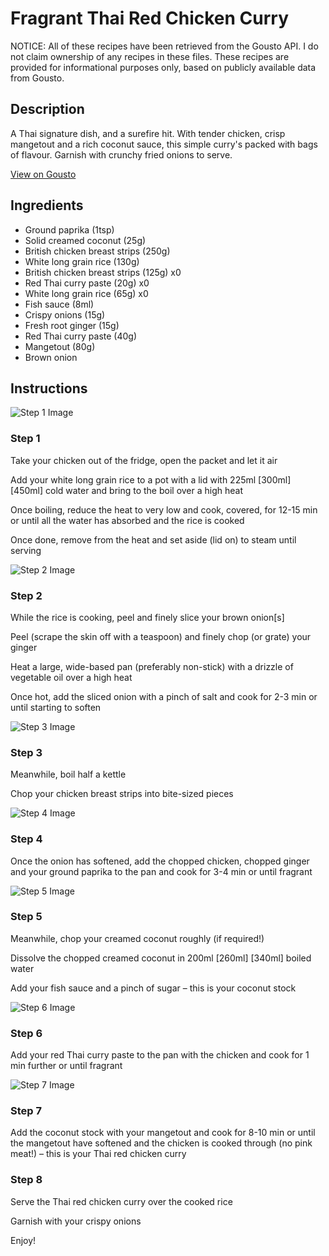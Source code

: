 # Fragrant Thai Red Chicken Curry

NOTICE: All of these recipes have been retrieved from the Gousto API. I do not claim ownership of any recipes in these files. These recipes are provided for informational purposes only, based on publicly available data from Gousto.

## Description

A Thai signature dish, and a surefire hit. With tender chicken, crisp mangetout
 and a rich coconut sauce, this simple curry's packed with bags of flavour. Garnish with crunchy fried onions to serve. 

[View on Gousto](https://www.gousto.co.uk/recipes/cookbook/fragrant-thai-red-chicken-curry)

## Ingredients

- Ground paprika (1tsp)
- Solid creamed coconut (25g)
- British chicken breast strips (250g)
- White long grain rice (130g)
- British chicken breast strips (125g) x0
- Red Thai curry paste (20g) x0
- White long grain rice (65g) x0
- Fish sauce (8ml)
- Crispy onions (15g)
- Fresh root ginger (15g)
- Red Thai curry paste (40g)
- Mangetout (80g)
- Brown onion

## Instructions

![Step 1 Image](https://production-media.gousto.co.uk/cms/recipe-step-image/2155.-step-1-x200.jpg)

### Step 1

Take your chicken out of the fridge, open the packet and let it air

Add your white long grain rice to a pot with a lid with 225ml <span class="text-purple">[300ml] </span><span class="text-danger">[450ml]</span> cold water and bring to the boil over a high heat

Once boiling, reduce the heat to very low and cook, covered, for 12-15 min or until all the water has absorbed and the rice is cooked

Once done, remove from the heat and set aside (lid on) to steam until serving

![Step 2 Image](https://production-media.gousto.co.uk/cms/recipe-step-image/2155.-step-2-x200.jpg)

### Step 2

While the rice is cooking, peel and finely slice your brown onion[s]

Peel (scrape the skin off with a teaspoon) and finely chop (or grate) your ginger

Heat a large, wide-based pan (preferably non-stick) with a drizzle of vegetable oil over a high heat

Once hot, add the sliced onion with a pinch of salt and cook for 2-3 min or until starting to soften

![Step 3 Image](https://production-media.gousto.co.uk/cms/recipe-step-image/2155.-step-3-x200.jpg)

### Step 3

Meanwhile, boil half a kettle

Chop your chicken breast strips into bite-sized pieces

![Step 4 Image](https://production-media.gousto.co.uk/cms/recipe-step-image/2155.-step-4-x200.jpg)

### Step 4

Once the onion has softened, add the chopped chicken, chopped ginger and your ground paprika to the pan and cook for 3-4 min or until fragrant

![Step 5 Image](https://production-media.gousto.co.uk/cms/recipe-step-image/2155.-step-5-x200.jpg)

### Step 5

Meanwhile, chop your creamed coconut roughly (if required!)

Dissolve the chopped creamed coconut in 200ml <span class="text-purple">[260ml]</span> <span class="text-danger">[340ml]</span> boiled water

Add your fish sauce and a pinch of sugar – this is your coconut stock

![Step 6 Image](https://production-media.gousto.co.uk/cms/recipe-step-image/2155.-step-6-x200.jpg)

### Step 6

Add your red Thai curry paste to the pan with the chicken and cook for 1 min further or until fragrant

![Step 7 Image](https://production-media.gousto.co.uk/cms/recipe-step-image/2155.-step-7-x200.jpg)

### Step 7

Add the coconut stock with your mangetout and cook for 8-10 min or until the mangetout have softened and the chicken is cooked through (no pink meat!) – this is your Thai red chicken curry

### Step 8

Serve the Thai red chicken curry over the cooked rice

Garnish with your crispy onions

Enjoy!

